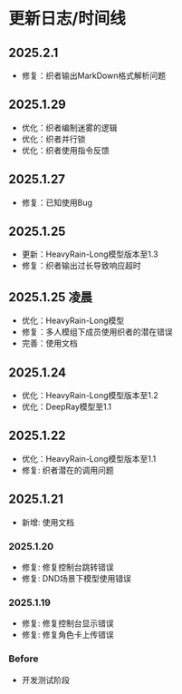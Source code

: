 # 更新日志/时间线

## 2025.2.1

- 修复：织者输出MarkDown格式解析问题

## 2025.1.29

- 优化：织者编制迷雾的逻辑
- 优化：织者并行锁
- 优化：织者使用指令反馈

## 2025.1.27

- 修复：已知使用Bug

## 2025.1.25

- 更新：HeavyRain-Long模型版本至1.3
- 修复：织者输出过长导致响应超时

## 2025.1.25 凌晨

- 优化：HeavyRain-Long模型
- 修复：多人模组下成员使用织者的潜在错误
- 完善：使用文档

## 2025.1.24

- 优化：HeavyRain-Long模型版本至1.2
- 优化：DeepRay模型至1.1

## 2025.1.22

- 优化：HeavyRain-Long模型版本至1.1
- 修复: 织者潜在的调用问题

## 2025.1.21

- 新增: 使用文档

### 2025.1.20

- 修复: 修复控制台跳转错误
- 修复: DND场景下模型使用错误

### 2025.1.19

- 修复: 修复控制台显示错误
- 修复: 修复角色卡上传错误

### Before

- 开发测试阶段